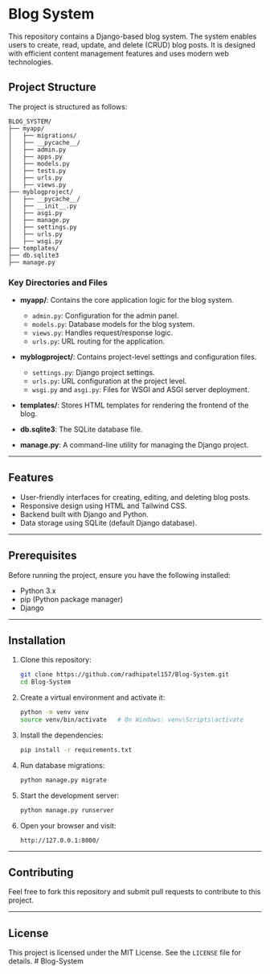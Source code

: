 # Blog System

This repository contains a Django-based blog system. The system enables users to create, read, update, and delete (CRUD) blog posts. It is designed with efficient content management features and uses modern web technologies.

## Project Structure

The project is structured as follows:

```
BLOG_SYSTEM/
├── myapp/
│   ├── migrations/
│   ├── __pycache__/
│   ├── admin.py
│   ├── apps.py
│   ├── models.py
│   ├── tests.py
│   ├── urls.py
│   ├── views.py
├── myblogproject/
│   ├── __pycache__/
│   ├── __init__.py
│   ├── asgi.py
│   ├── manage.py
│   ├── settings.py
│   ├── urls.py
│   ├── wsgi.py
├── templates/
├── db.sqlite3
├── manage.py
```

### Key Directories and Files

- **myapp/**: Contains the core application logic for the blog system.
  - `admin.py`: Configuration for the admin panel.
  - `models.py`: Database models for the blog system.
  - `views.py`: Handles request/response logic.
  - `urls.py`: URL routing for the application.

- **myblogproject/**: Contains project-level settings and configuration files.
  - `settings.py`: Django project settings.
  - `urls.py`: URL configuration at the project level.
  - `wsgi.py` and `asgi.py`: Files for WSGI and ASGI server deployment.

- **templates/**: Stores HTML templates for rendering the frontend of the blog.
- **db.sqlite3**: The SQLite database file.
- **manage.py**: A command-line utility for managing the Django project.

---

## Features

- User-friendly interfaces for creating, editing, and deleting blog posts.
- Responsive design using HTML and Tailwind CSS.
- Backend built with Django and Python.
- Data storage using SQLite (default Django database).

---

## Prerequisites

Before running the project, ensure you have the following installed:

- Python 3.x
- pip (Python package manager)
- Django

---

## Installation

1. Clone this repository:
   ```bash
   git clone https://github.com/radhipatel157/Blog-System.git
   cd Blog-System
   ```

2. Create a virtual environment and activate it:
   ```bash
   python -m venv venv
   source venv/bin/activate   # On Windows: venv\Scripts\activate
   ```

3. Install the dependencies:
   ```bash
   pip install -r requirements.txt
   ```

4. Run database migrations:
   ```bash
   python manage.py migrate
   ```

5. Start the development server:
   ```bash
   python manage.py runserver
   ```

6. Open your browser and visit:
   ```
   http://127.0.0.1:8000/
   ```

---

## Contributing

Feel free to fork this repository and submit pull requests to contribute to this project.

---

## License

This project is licensed under the MIT License. See the `LICENSE` file for details.
﻿# Blog-System
